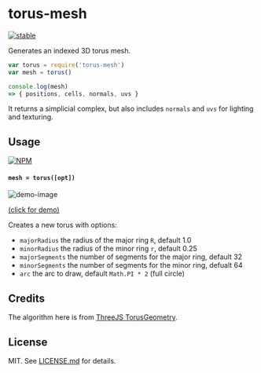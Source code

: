 # torus-mesh

[![stable](http://badges.github.io/stability-badges/dist/stable.svg)](http://github.com/badges/stability-badges)

Generates an indexed 3D torus mesh.

```js
var torus = require('torus-mesh')
var mesh = torus()

console.log(mesh)
=> { positions, cells, normals, uvs }
```

It returns a simplicial complex, but also includes `normals` and `uvs` for lighting and texturing.

## Usage

[![NPM](https://nodei.co/npm/torus-mesh.png)](https://nodei.co/npm/torus-mesh/)

#### `mesh = torus([opt])`

![demo-image](http://i.imgur.com/Aqbg23b.png)

[(click for demo)](https://mattdesl.github.io/torus-mesh/index.html)

<!-- iframe: https://mattdesl.github.io/torus-mesh/index.html -->

Creates a new torus with options:

- `majorRadius` the radius of the major ring `R`, default 1.0
- `minorRadius` the radius of the minor ring `r`, default 0.25
- `majorSegments` the number of segments for the major ring, default 32
- `minorSegments` the number of segments for the minor ring, defualt 64
- `arc` the arc to draw, default `Math.PI * 2` (full circle)

## Credits

The algorithm here is from [ThreeJS TorusGeometry](https://github.com/mrdoob/three.js/blob/d49bb0e85f9c013198dc5a6c0f94f0bbe6a02add/src/extras/geometries/TorusGeometry.js).

## License

MIT. See [LICENSE.md](http://github.com/mattdesl/torus-mesh/blob/master/LICENSE.md) for details.

